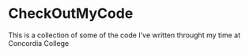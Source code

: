 # CheckOutMyCode
This is a collection of some of the code I've written throught my time at Concordia College
